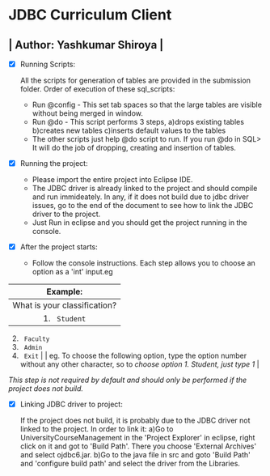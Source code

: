 # JDBC Curriculum Client

| Author: Yashkumar Shiroya |
 ---------------------------

- [x] Running Scripts:

	All the scripts for generation of tables are provided in the submission folder.
	Order of execution of these sql_scripts:

	* Run @config - This set tab spaces so that the large tables are visible without being merged in window.
	* Run @do - This script performs 3 steps, 
			a)drops existing tables
			b)creates new tables
			c)inserts default values to the tables
	* The other scripts just help @do script to run. If you run @do in SQL> It will do the job of dropping, creating and insertion of tables.


- [x] Running the project:

	* Please import the entire project into Eclipse IDE.
	* The JDBC driver is already linked to the project and should compile and run immideately. In any, if it does not build due to jdbc driver issues, go to the end of the document to see how to link the JDBC driver to the project.
	* Just Run in eclipse and you should get the project running in the console.

- [x] After the project starts:
	* Follow the console instructions. Each step allows you to choose an option as a 'int' input.eg 


| **Example:** |
|:-------------:|
| What is your classification? |
| 1. ` Student` <br>
2. ` Faculty` <br>
3. ` Admin` <br>
4. ` Exit` |
| eg. To choose the following option, type the option number without any other character,
so to *choose option 1. Student, just type 1* |


*This step is not required by default and should only be performed if the project does not build.*

- [x] Linking JDBC driver to project:

	If the project does not build, it is probably due to the JDBC driver not linked to the project.
	In order to link it:
		a)Go to UniversityCourseManagement in the 'Project Explorer' in eclipse, right click on it and got to 'Build Path'. 
		There you choose 'External Archives' and select ojdbc6.jar.
		b)Go to the java file in src and goto 'Build Path' and 'configure build path' and select the driver from the Libraries.




	
